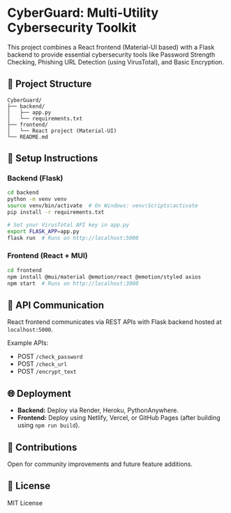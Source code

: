 
# CyberGuard: Multi-Utility Cybersecurity Toolkit

This project combines a React frontend (Material-UI based) with a Flask backend to provide essential cybersecurity tools like Password Strength Checking, Phishing URL Detection (using VirusTotal), and Basic Encryption.

## 🔧 Project Structure
```
CyberGuard/
├── backend/
│   ├── app.py
│   └── requirements.txt
├── frontend/
│   └── React project (Material-UI)
└── README.md
```

## 🚀 Setup Instructions

### Backend (Flask)
```bash
cd backend
python -m venv venv
source venv/bin/activate  # On Windows: venv\Scripts\activate
pip install -r requirements.txt

# Set your VirusTotal API key in app.py
export FLASK_APP=app.py
flask run  # Runs on http://localhost:5000
```

### Frontend (React + MUI)
```bash
cd frontend
npm install @mui/material @emotion/react @emotion/styled axios
npm start  # Runs on http://localhost:3000
```

## 📡 API Communication
React frontend communicates via REST APIs with Flask backend hosted at `localhost:5000`.

Example APIs:
- POST `/check_password`
- POST `/check_url`
- POST `/encrypt_text`

## 🌐 Deployment
- **Backend:** Deploy via Render, Heroku, PythonAnywhere.
- **Frontend:** Deploy using Netlify, Vercel, or GitHub Pages (after building using `npm run build`).

## 🤝 Contributions
Open for community improvements and future feature additions.

## 📜 License
MIT License
